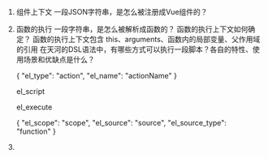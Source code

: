 1. 组件上下文
  一段JSON字符串，是怎么被注册成Vue组件的？


2. 函数的执行
  一段字符串，是怎么被解析成函数的？
  函数的执行上下文如何确定？
    函数的执行上下文包含 this、arguments、函数内的局部变量、父作用域的引用
  在天河的DSL语法中，有哪些方式可以执行一段脚本？各自的特性、使用场景和优缺点是什么？

    {
      "el_type": "action",
      "el_name": "actionName"
    }
  
    el_script

    el_execute

    {
      "el_scope": "scope",
      "el_source": "source",
      "el_source_type": "function"
    }
    
3. 

